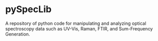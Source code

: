# pySpecLib
A repository of python code for manipulating and analyzing optical spectroscopy data such as UV-Vis, Raman, FTIR, and Sum-Frequency Generation.
